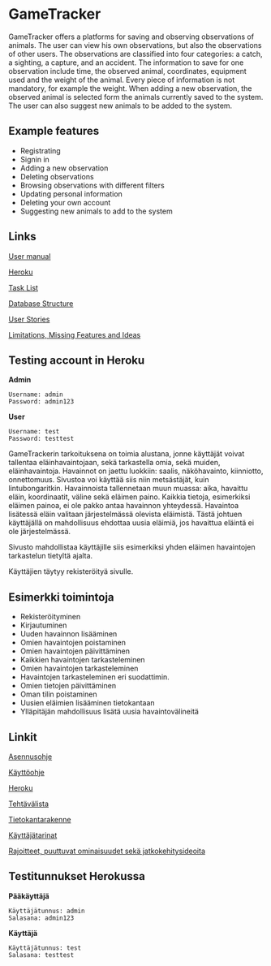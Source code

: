 # GameTracker

GameTracker offers a platforms for saving and observing observations of animals. The user can view his own observations, but also the observations of other users. The observations are classified into four categories: a catch, a sighting, a capture, and an accident. The information to save for one observation include time, the observed animal, coordinates, equipment used and the weight of the animal. Every piece of information is not mandatory, for example the weight. When adding a new observation, the observed animal is selected form the animals currently saved to the system. The user can also suggest new animals to be added to the system. 

## Example features
 * Registrating
 * Signin in
 * Adding a new observation
 * Deleting observations
 * Browsing observations with different filters
 * Updating personal information
 * Deleting your own account
 * Suggesting new animals to add to the system

## Links
[User manual](https://github.com/LauriTahvanainen/GameTracker/blob/master/documentation/manual.md)

[Heroku](https://gmtrackr.herokuapp.com/)

[Task List](https://github.com/LauriTahvanainen/GameTracker/blob/master/documentation/tasklist.md)

[Database Structure](https://github.com/LauriTahvanainen/GameTracker/blob/master/documentation/database_structure.md)

[User Stories](https://github.com/LauriTahvanainen/GameTracker/blob/master/documentation/userstories.md)

[Limitations, Missing Features and Ideas](https://github.com/LauriTahvanainen/GameTracker/blob/master/documentation/LimitsNIdeas.md)

## Testing account in Heroku
**Admin**

    Username: admin
    Password: admin123

**User**

    Username: test
    Password: testtest


GameTrackerin tarkoituksena on toimia alustana, jonne käyttäjät voivat tallentaa eläinhavaintojaan, sekä tarkastella omia, sekä muiden, eläinhavaintoja. Havainnot on jaettu luokkiin: saalis, näköhavainto, kiinniotto, onnettomuus. Sivustoa voi käyttää siis niin metsästäjät, kuin lintubongaritkin. Havainnoista tallennetaan muun muassa: aika, havaittu eläin, koordinaatit, väline sekä eläimen paino. Kaikkia tietoja, esimerkiksi eläimen painoa, ei ole pakko antaa havainnon yhteydessä. Havaintoa lisätessä eläin valitaan järjestelmässä olevista eläimistä. Tästä johtuen käyttäjällä on mahdollisuus ehdottaa uusia eläimiä, jos havaittua eläintä ei ole järjestelmässä.

Sivusto mahdollistaa käyttäjille siis esimerkiksi yhden eläimen havaintojen tarkastelun tietyltä ajalta.

Käyttäjien täytyy rekisteröityä sivulle.

## Esimerkki toimintoja
* Rekisteröityminen
* Kirjautuminen
* Uuden havainnon lisääminen
* Omien havaintojen poistaminen
* Omien havaintojen päivittäminen
* Kaikkien havaintojen tarkasteleminen
* Omien havaintojen tarkasteleminen
* Havaintojen tarkasteleminen eri suodattimin.
* Omien tietojen päivittäminen
* Oman tilin poistaminen
* Uusien eläimien lisääminen tietokantaan
* Ylläpitäjän mahdollisuus lisätä uusia havaintovälineitä

## Linkit
[Asennusohje](https://github.com/LauriTahvanainen/GameTracker/blob/master/documentation/asennusohje.md)

[Käyttöohje](https://github.com/LauriTahvanainen/GameTracker/blob/master/documentation/kayttoohje.md)

[Heroku](https://gmtrackr.herokuapp.com/)

[Tehtävälista](https://github.com/LauriTahvanainen/GameTracker/blob/master/documentation/tasklist.md)

[Tietokantarakenne](https://github.com/LauriTahvanainen/GameTracker/blob/master/documentation/tietokantarakenne.md)

[Käyttäjätarinat](https://github.com/LauriTahvanainen/GameTracker/blob/master/documentation/kayttajatarinat.md)

[Rajoitteet, puuttuvat ominaisuudet sekä jatkokehitysideoita](https://github.com/LauriTahvanainen/GameTracker/blob/master/documentation/puutteet.md)

## Testitunnukset Herokussa
**Pääkäyttäjä**

    Käyttäjätunnus: admin
    Salasana: admin123

**Käyttäjä**

    Käyttäjätunnus: test
    Salasana: testtest

